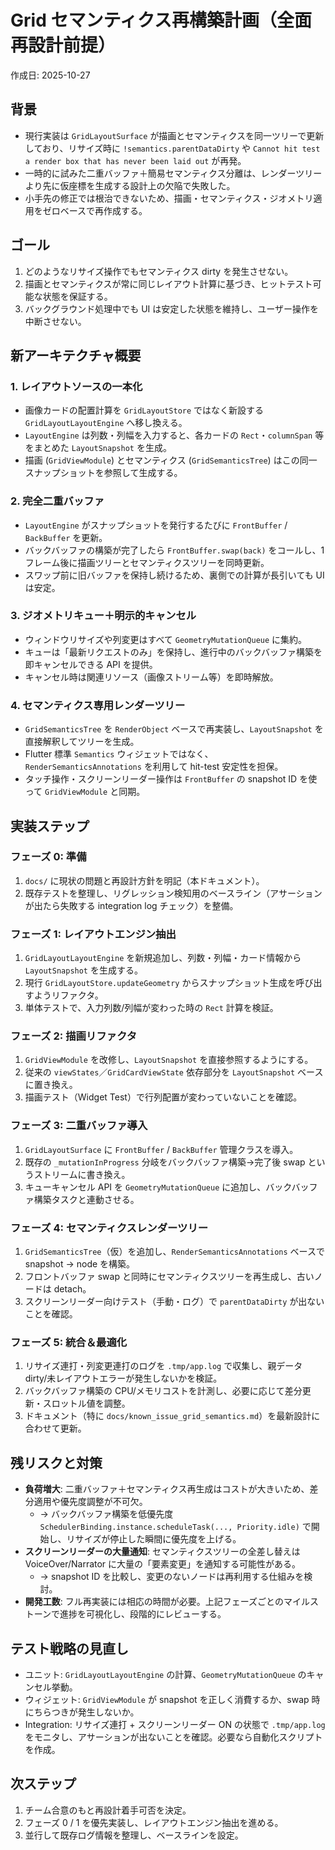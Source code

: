# Grid セマンティクス再構築計画（全面再設計前提）  
作成日: 2025-10-27

## 背景
- 現行実装は `GridLayoutSurface` が描画とセマンティクスを同一ツリーで更新しており、リサイズ時に `!semantics.parentDataDirty` や `Cannot hit test a render box that has never been laid out` が再発。
- 一時的に試みた二重バッファ＋簡易セマンティクス分離は、レンダーツリーより先に仮座標を生成する設計上の欠陥で失敗した。
- 小手先の修正では根治できないため、描画・セマンティクス・ジオメトリ適用をゼロベースで再作成する。

## ゴール
1. どのようなリサイズ操作でもセマンティクス dirty を発生させない。
2. 描画とセマンティクスが常に同じレイアウト計算に基づき、ヒットテスト可能な状態を保証する。
3. バックグラウンド処理中でも UI は安定した状態を維持し、ユーザー操作を中断させない。

## 新アーキテクチャ概要

### 1. レイアウトソースの一本化
- 画像カードの配置計算を `GridLayoutStore` ではなく新設する `GridLayoutLayoutEngine` へ移し換える。
- `LayoutEngine` は列数・列幅を入力すると、各カードの `Rect`・`columnSpan` 等をまとめた `LayoutSnapshot` を生成。
- 描画 (`GridViewModule`) とセマンティクス (`GridSemanticsTree`) はこの同一スナップショットを参照して生成する。

### 2. 完全二重バッファ
- `LayoutEngine` がスナップショットを発行するたびに `FrontBuffer` / `BackBuffer` を更新。
- バックバッファの構築が完了したら `FrontBuffer.swap(back)` をコールし、1フレーム後に描画ツリーとセマンティクスツリーを同時更新。
- スワップ前に旧バッファを保持し続けるため、裏側での計算が長引いても UI は安定。

### 3. ジオメトリキュー＋明示的キャンセル
- ウィンドウリサイズや列変更はすべて `GeometryMutationQueue` に集約。
- キューは「最新リクエストのみ」を保持し、進行中のバックバッファ構築を即キャンセルできる API を提供。
- キャンセル時は関連リソース（画像ストリーム等）を即時解放。

### 4. セマンティクス専用レンダーツリー
- `GridSemanticsTree` を `RenderObject` ベースで再実装し、`LayoutSnapshot` を直接解釈してツリーを生成。
- Flutter 標準 `Semantics` ウィジェットではなく、`RenderSemanticsAnnotations` を利用して hit-test 安定性を担保。
- タッチ操作・スクリーンリーダー操作は `FrontBuffer` の snapshot ID を使って `GridViewModule` と同期。

## 実装ステップ

### フェーズ 0: 準備
1. `docs/` に現状の問題と再設計方針を明記（本ドキュメント）。
2. 既存テストを整理し、リグレッション検知用のベースライン（アサーションが出たら失敗する integration log チェック）を整備。

### フェーズ 1: レイアウトエンジン抽出
1. `GridLayoutLayoutEngine` を新規追加し、列数・列幅・カード情報から `LayoutSnapshot` を生成する。
2. 現行 `GridLayoutStore.updateGeometry` からスナップショット生成を呼び出すようリファクタ。
3. 単体テストで、入力列数/列幅が変わった時の `Rect` 計算を検証。

### フェーズ 2: 描画リファクタ
1. `GridViewModule` を改修し、`LayoutSnapshot` を直接参照するようにする。
2. 従来の `viewStates`／`GridCardViewState` 依存部分を `LayoutSnapshot` ベースに置き換え。
3. 描画テスト（Widget Test）で行列配置が変わっていないことを確認。

### フェーズ 3: 二重バッファ導入
1. `GridLayoutSurface` に `FrontBuffer` / `BackBuffer` 管理クラスを導入。
2. 既存の `_mutationInProgress` 分岐をバックバッファ構築→完了後 swap というストリームに書き換え。
3. キューキャンセル API を `GeometryMutationQueue` に追加し、バックバッファ構築タスクと連動させる。

### フェーズ 4: セマンティクスレンダーツリー
1. `GridSemanticsTree`（仮）を追加し、`RenderSemanticsAnnotations` ベースで snapshot -> node を構築。
2. フロントバッファ swap と同時にセマンティクスツリーを再生成し、古いノードは detach。
3. スクリーンリーダー向けテスト（手動・ログ）で `parentDataDirty` が出ないことを確認。

### フェーズ 5: 統合＆最適化
1. リサイズ連打・列変更連打のログを `.tmp/app.log` で収集し、親データ dirty/未レイアウトエラーが発生しないかを検証。
2. バックバッファ構築の CPU/メモリコストを計測し、必要に応じて差分更新・スロットル値を調整。
3. ドキュメント（特に `docs/known_issue_grid_semantics.md`）を最新設計に合わせて更新。

## 残リスクと対策
- **負荷増大**: 二重バッファ＋セマンティクス再生成はコストが大きいため、差分適用や優先度調整が不可欠。
  - → バックバッファ構築を低優先度 `SchedulerBinding.instance.scheduleTask(..., Priority.idle)` で開始し、リサイズが停止した瞬間に優先度を上げる。
- **スクリーンリーダーの大量通知**: セマンティクスツリーの全差し替えは VoiceOver/Narrator に大量の「要素変更」を通知する可能性がある。
  - → snapshot ID を比較し、変更のないノードは再利用する仕組みを検討。
- **開発工数**: フル再実装には相応の時間が必要。上記フェーズごとのマイルストーンで進捗を可視化し、段階的にレビューする。

## テスト戦略の見直し
- ユニット: `GridLayoutLayoutEngine` の計算、`GeometryMutationQueue` のキャンセル挙動。
- ウィジェット: `GridViewModule` が snapshot を正しく消費するか、swap 時にちらつきが発生しないか。
- Integration: リサイズ連打 + スクリーンリーダー ON の状態で `.tmp/app.log` をモニタし、アサーションが出ないことを確認。必要なら自動化スクリプトを作成。

## 次ステップ
1. チーム合意のもと再設計着手可否を決定。
2. フェーズ 0 / 1 を優先実装し、レイアウトエンジン抽出を進める。
3. 並行して既存ログ情報を整理し、ベースラインを設定。
